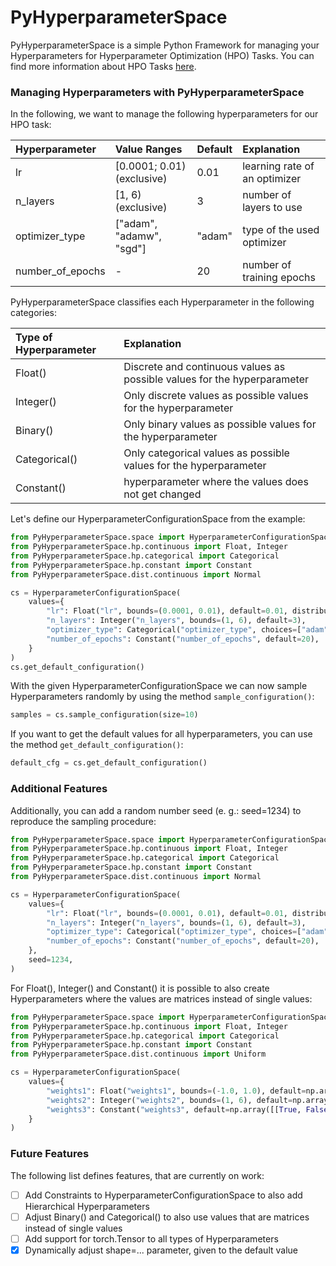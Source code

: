 # PyHyperparameterSpace
PyHyperparameterSpace is a simple Python Framework for managing your Hyperparameters for Hyperparameter Optimization 
(HPO) Tasks.
You can find more information about HPO Tasks [here](https://en.wikipedia.org/wiki/Hyperparameter_optimization).

### Managing Hyperparameters with PyHyperparameterSpace
In the following, we want to manage the following hyperparameters for our HPO task:

| Hyperparameter   | Value Ranges               | Default | Explanation                   |
|:-----------------|:---------------------------|:--------|:------------------------------|
| lr               | [0.0001; 0.01) (exclusive) | 0.01    | learning rate of an optimizer |
| n_layers         | [1, 6) (exclusive)         | 3       | number of layers to use       |
| optimizer_type   | ["adam", "adamw", "sgd"]   | "adam"  | type of the used optimizer    |
| number_of_epochs | -                          | 20      | number of training epochs     |

PyHyperparameterSpace classifies each Hyperparameter in the following categories:

| Type of Hyperparameter | Explanation                                                              |  
|:-----------------------|:-------------------------------------------------------------------------|
| Float()                | Discrete and continuous values as possible values for the hyperparameter | 
| Integer()              | Only discrete values as possible values for the hyperparameter           | 
| Binary()               | Only binary values as possible values for the hyperparameter             |
| Categorical()          | Only categorical values as possible values for the hyperparameter        |
| Constant()             | hyperparameter where the values does not get changed                     |


Let's define our HyperparameterConfigurationSpace from the example:
```python
from PyHyperparameterSpace.space import HyperparameterConfigurationSpace
from PyHyperparameterSpace.hp.continuous import Float, Integer
from PyHyperparameterSpace.hp.categorical import Categorical
from PyHyperparameterSpace.hp.constant import Constant
from PyHyperparameterSpace.dist.continuous import Normal

cs = HyperparameterConfigurationSpace(
    values={
        "lr": Float("lr", bounds=(0.0001, 0.01), default=0.01, distribution=Normal(0.005, 0.01)),
        "n_layers": Integer("n_layers", bounds=(1, 6), default=3),
        "optimizer_type": Categorical("optimizer_type", choices=["adam", "adamw", "sgd"], default="adam"),
        "number_of_epochs": Constant("number_of_epochs", default=20),
    }
)
cs.get_default_configuration()
```

With the given HyperparameterConfigurationSpace we can now sample Hyperparameters randomly by using the method 
`sample_configuration()`:

```python
samples = cs.sample_configuration(size=10)
```

If you want to get the default values for all hyperparameters, you can use the method `get_default_configuration()`:
```python
default_cfg = cs.get_default_configuration()
```

### Additional Features

Additionally, you can add a random number seed (e. g.: seed=1234) to reproduce the sampling procedure:
```python
from PyHyperparameterSpace.space import HyperparameterConfigurationSpace
from PyHyperparameterSpace.hp.continuous import Float, Integer
from PyHyperparameterSpace.hp.categorical import Categorical
from PyHyperparameterSpace.hp.constant import Constant
from PyHyperparameterSpace.dist.continuous import Normal

cs = HyperparameterConfigurationSpace(
    values={
        "lr": Float("lr", bounds=(0.0001, 0.01), default=0.01, distribution=Normal(0.005, 0.01)),
        "n_layers": Integer("n_layers", bounds=(1, 6), default=3),
        "optimizer_type": Categorical("optimizer_type", choices=["adam", "adamw", "sgd"], default="adam"),
        "number_of_epochs": Constant("number_of_epochs", default=20),
    },
    seed=1234,
)
```

For Float(), Integer() and Constant() it is possible to also create Hyperparameters where the values are matrices 
instead of single values:

```python
from PyHyperparameterSpace.space import HyperparameterConfigurationSpace
from PyHyperparameterSpace.hp.continuous import Float, Integer
from PyHyperparameterSpace.hp.categorical import Categorical
from PyHyperparameterSpace.hp.constant import Constant
from PyHyperparameterSpace.dist.continuous import Uniform

cs = HyperparameterConfigurationSpace(
    values={
        "weights1": Float("weights1", bounds=(-1.0, 1.0), default=np.array([[0.0, 0.1], [0.2, 0.3]]), distribution=Uniform()),
        "weights2": Integer("weights2", bounds=(1, 6), default=np.array([[1, 2], [3, 4]])),
        "weights3": Constant("weights3", default=np.array([[True, False], [True, True]])),
    }
)
```

### Future Features
The following list defines features, that are currently on work:

* [ ] Add Constraints to HyperparameterConfigurationSpace to also add Hierarchical Hyperparameters
* [ ] Adjust Binary() and Categorical() to also use values that are matrices instead of single values
* [ ] Add support for torch.Tensor to all types of Hyperparameters
* [x] Dynamically adjust shape=... parameter, given to the default value
